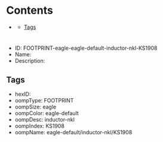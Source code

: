 



Contents
========

* [](#)
	* [Tags](#tags)

# 

- ID: FOOTPRINT-eagle-eagle-default-inductor-nkl-KS1908
- Name: 
- Description: 

## Tags

- hexID: 
- oompType: FOOTPRINT
- oompSize: eagle
- oompColor: eagle-default
- oompDesc: inductor-nkl
- oompIndex: KS1908
- oompName: eagle-default/inductor-nkl/KS1908
